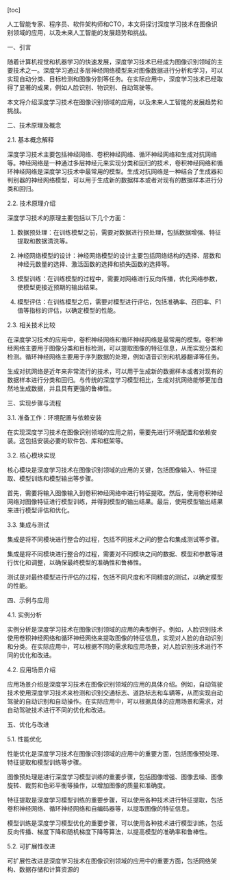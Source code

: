
[toc]                    
                
                
人工智能专家、程序员、软件架构师和CTO，本文将探讨深度学习技术在图像识别领域的应用，以及未来人工智能的发展趋势和挑战。

一、引言

随着计算机视觉和机器学习的快速发展，深度学习技术已经成为图像识别领域的主要技术之一。深度学习通过多层神经网络模型来对图像数据进行分析和学习，可以实现自动分类、目标检测和图像分割等任务。在实际应用中，深度学习技术已经取得了显著的成果，例如人脸识别、物识别、自动驾驶等。

本文将介绍深度学习技术在图像识别领域的应用，以及未来人工智能的发展趋势和挑战。

二、技术原理及概念

2.1. 基本概念解释

深度学习技术主要包括神经网络、卷积神经网络、循环神经网络和生成对抗网络等。神经网络是一种通过多层神经元来实现分类和回归的技术，卷积神经网络和循环神经网络是深度学习技术中最常用的模型。生成对抗网络是一种结合了生成器和判别器的神经网络模型，可以用于生成新的数据样本或者对现有的数据样本进行分类和回归。

2.2. 技术原理介绍

深度学习技术的原理主要包括以下几个方面：

1. 数据预处理：在训练模型之前，需要对数据进行预处理，包括数据增强、特征提取和数据清洗等。

2. 神经网络模型的设计：神经网络模型的设计主要包括网络结构的选择、层数和神经元数量的选择、激活函数的选择和损失函数的选择等。

3. 模型训练：在训练模型的过程中，需要对网络进行反向传播，优化网络参数，使模型更接近预期的输出结果。

4. 模型评估：在训练模型之后，需要对模型进行评估，包括准确率、召回率、F1值等指标的评估，以确定模型的性能。

2.3. 相关技术比较

在深度学习技术的应用中，卷积神经网络和循环神经网络是最常用的模型。卷积神经网络主要用于图像分类和目标检测，可以提取图像的特征信息，从而实现分类和检测。循环神经网络主要用于序列数据的处理，例如语音识别和机器翻译等任务。

生成对抗网络是近年来非常流行的技术，可以用于生成新的数据样本或者对现有的数据样本进行分类和回归。与传统的深度学习模型相比，生成对抗网络能够更加自然地生成数据，并且具有更强的鲁棒性。

三、实现步骤与流程

3.1. 准备工作：环境配置与依赖安装

在实现深度学习技术在图像识别领域的应用之前，需要先进行环境配置和依赖安装。这包括安装必要的软件包、库和框架等。

3.2. 核心模块实现

核心模块是深度学习技术在图像识别领域的应用的关键，包括图像输入、特征提取、模型训练和模型输出等步骤。

首先，需要将输入图像输入到卷积神经网络中进行特征提取。然后，使用卷积神经网络对图像特征进行模型训练，并得到模型的输出结果。最后，使用模型输出结果来进行模型评估和优化。

3.3. 集成与测试

集成是将不同模块进行整合的过程，包括不同技术之间的整合和集成测试等步骤。

集成是将不同模块进行整合的过程，需要对不同模块之间的数据、模型和参数等进行优化和调整，以确保最终模型的准确性和鲁棒性。

测试是对最终模型进行评估的过程，包括不同尺度和不同精度的测试，以确定模型的性能。

四、示例与应用

4.1. 实例分析

实例分析是深度学习技术在图像识别领域的应用的典型例子。例如，人脸识别技术使用卷积神经网络和循环神经网络来提取图像的特征信息，实现对人脸的自动识别和分类。在实际应用中，可以根据不同的需求和应用场景，对人脸识别技术进行不同的优化和改进。

4.2. 应用场景介绍

应用场景介绍是深度学习技术在图像识别领域的应用的具体介绍。例如，自动驾驶技术使用深度学习技术来检测和识别交通标志、道路标志和车辆等，从而实现自动驾驶的自动识别和自动操作。在实际应用中，可以根据具体的应用场景和需求，对自动驾驶技术进行不同的优化和改进。

五、优化与改进

5.1. 性能优化

性能优化是深度学习技术在图像识别领域的应用中的重要方面，包括图像预处理、特征提取和模型训练等步骤。

图像预处理是进行深度学习模型训练的重要步骤，包括图像增强、图像去噪、图像旋转、裁剪和色彩平衡等操作，以增加图像的质量和准确度。

特征提取是深度学习模型训练的重要步骤，可以使用各种技术进行特征提取，包括卷积神经网络、循环神经网络和自编码器等，以提取图像的特征信息。

模型训练是深度学习模型优化的重要步骤，可以使用各种技术进行模型训练，包括反向传播、梯度下降和随机梯度下降等算法，以提高模型的准确率和鲁棒性。

5.2. 可扩展性改进

可扩展性改进是深度学习技术在图像识别领域的应用中的重要方面，包括网络架构、数据存储和计算资源的

